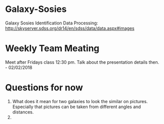 # Galaxy-Sosies
Galaxy Sosies Identification 
Data Processing:
http://skyserver.sdss.org/dr14/en/sdss/data/data.aspx#images

# Weekly Team Meating
Meet after Fridays class 12:30 pm.
Talk about the presentation details then. - 02/02/2018

# Questions for now
1. What does it mean for two galaxies to look the similar on pictures. Especially that pictures can be taken from different angles and distances. 
2. 
